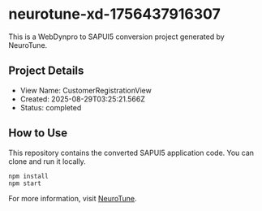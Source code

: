 # neurotune-xd-1756437916307
This is a WebDynpro to SAPUI5 conversion project generated by NeuroTune.

## Project Details
- View Name: CustomerRegistrationView
- Created: 2025-08-29T03:25:21.566Z
- Status: completed

## How to Use
This repository contains the converted SAPUI5 application code. You can clone and run it locally.

```
npm install
npm start
```

For more information, visit [NeuroTune](https://neurotune.com).
        